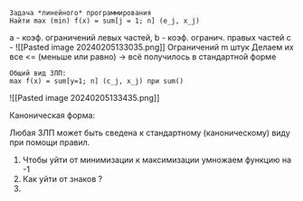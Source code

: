 	Задача *линейного* программирования
	Найти max (min) f(x) = sum[j = 1; n] (e_j, x_j)

a - коэф. ограничений левых частей, b - коэф. огранич. правых частей
c - 
![[Pasted image 20240205133035.png]]
Ограничений m штук
Делаем их все <= (меньше или равно) -> всё получилось в стандартной форме

	Общий вид ЗЛП:
	max f(x) = sum[y=1; n] (c_j, x_j) при sum()

![[Pasted image 20240205133435.png]]

Каноническая форма:

Любая ЗЛП может быть сведена к стандартному (каноническому) виду при помощи правил.
1. Чтобы уйти от минимизации к максимизации умножаем функцию на -1
2. Как уйти от знаков ?
3. 